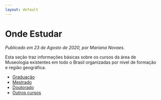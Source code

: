 ```yaml
---
layout: default
---
```


# Onde Estudar

_Publicado em 23 de Agosto de 2020, por Mariana Novaes._

Esta seção traz informações básicas sobre os cursos da área de Museologia existentes em todo o Brasil organizadas por nível de formação e região geográfica.

- [Graduação](/graduacao)
- [Mestrado](/mestrado)
- [Doutorado](/doutorado)
- [Outros cursos](/outroscursos)

